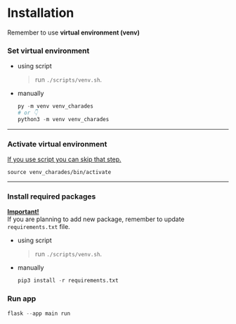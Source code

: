 # Installation

Remember to use **virtual environment (venv)**

### Set virtual environment

- using script

  > run `./scripts/venv.sh`.

- manually
  ```python
  py -m venv venv_charades
  # or 👇
  python3 -m venv venv_charades
  ```

---

### Activate virtual environment

<u>If you use script you can skip that step.</u>

```shell
source venv_charades/bin/activate
```

---

### Install required packages

<b><u>Important!</u></b><br />If you are planning to add new package, remember to update `requirements.txt` file.

- using script

  > run `./scripts/venv.sh`.

- manually

  ```python
  pip3 install -r requirements.txt
  ```

### Run app

```python
flask --app main run
```
